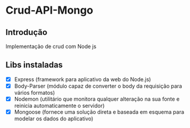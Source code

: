 # Crud-API-Mongo

## Introdução
Implementação de crud com Node js

## Libs instaladas

- [x] Express (framework para aplicativo da web do Node.js)
- [x] Body-Parser (módulo capaz de converter o body da requisição para vários formatos)
- [x] Nodemon (utilitário que monitora qualquer alteração na sua fonte e reinicia automaticamente o servidor)
- [x] Mongoose (fornece uma solução direta e baseada em esquema para modelar os dados do aplicativo)
